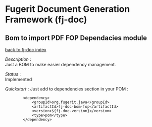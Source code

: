 # Fugerit Document Generation Framework (fj-doc)

## Bom to import PDF FOP Dependacies module

[back to fj-doc index](../README.md)

*Description* :  
Just a BOM to make easier dependency management.

*Status* :  
Implemented
  
*Quickstart* :
Just add to dependencies section in your POM : 

```
		<dependency>
			<groupId>org.fugerit.java</groupId>
			<artifactId>fj-doc-bom-fop</artifactId>
			<version>${fj-doc-version}</version>
			<type>pom</type>
		</dependency>	
		
```
